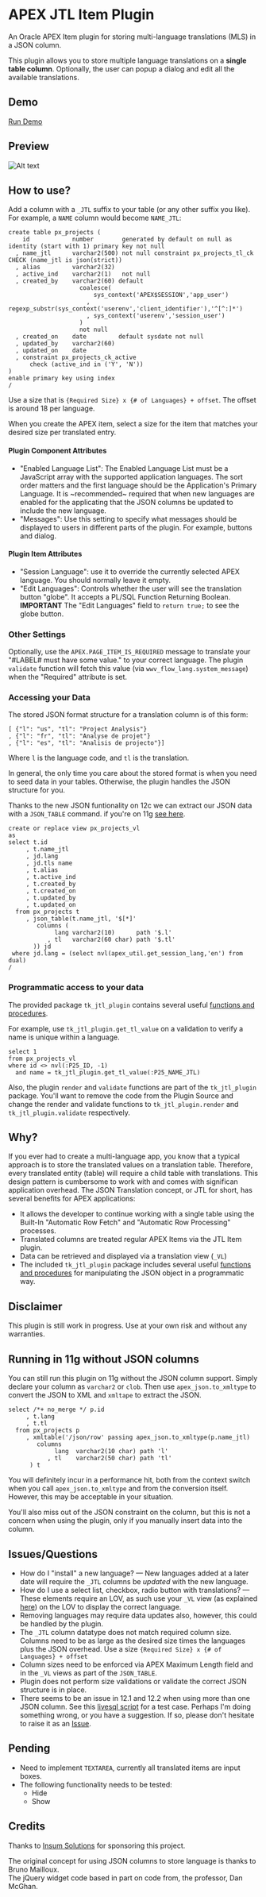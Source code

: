 # APEX JTL Item Plugin

An Oracle APEX Item plugin for storing multi-language translations (MLS) in a JSON column.

This plugin allows you to store multiple language translations on a **single table column**. Optionally, the user can popup a dialog and edit all the available translations.

## Demo
[Run Demo](https://apex.oracle.com/pls/apex/f?p=97705)

## Preview
![Alt text](/preview.gif?raw=true "Preview")

## How to use?

Add a column with a `_JTL` suffix to your table (or any other suffix you like). For example, a `NAME` column would become `NAME_JTL`:

```
create table px_projects (
    id            number        generated by default on null as identity (start with 1) primary key not null
  , name_jtl      varchar2(500) not null constraint px_projects_tl_ck CHECK (name_jtl is json(strict))
  , alias         varchar2(32)
  , active_ind    varchar2(1)   not null
  , created_by    varchar2(60) default
                    coalesce(
                        sys_context('APEX$SESSION','app_user')
                      , regexp_substr(sys_context('userenv','client_identifier'),'^[^:]*')
                      , sys_context('userenv','session_user')
                    )
                    not null
  , created_on    date         default sysdate not null
  , updated_by    varchar2(60)
  , updated_on    date
  , constraint px_projects_ck_active
      check (active_ind in ('Y', 'N'))
)
enable primary key using index
/
```

Use a size that is `{Required Size} x {# of Languages} + offset`. The offset is around 18 per language.

When you create the APEX item, select a size for the item that matches your desired size per translated entry.

#### Plugin Component Attributes
* "Enabled Language List": The Enabled Language List must be a JavaScript array with the supported application languages. The sort order matters and the first language should be the Application's Primary Language. It is ~recommended~ required that when new languages are enabled for the applicating that the JSON columns be updated to include the new language.
* "Messages": Use this setting to specify what messages should be displayed to users in different parts of the plugin. For example, buttons and dialog.

#### Plugin Item Attributes
* "Session Language": use it to override the currently selected APEX language.  You should normally leave it empty.
* "Edit Languages": Controls whether the user will see the translation button "globe". It accepts a PL/SQL Function Returning Boolean.
**IMPORTANT** The "Edit Languages" field to `return true;` to see the globe button.

### Other Settings
Optionally, use the `APEX.PAGE_ITEM_IS_REQUIRED` message to translate your "#LABEL# must have some value." to your correct language.  The plugin `validate` function will fetch this value (via `wwv_flow_lang.system_message`) when the "Required" attribute is set.

### Accessing your Data

The stored JSON format structure for a translation column is of this form:

```
[ {"l": "us", "tl": "Project Analysis"}
, {"l": "fr", "tl": "Analyse de projet"}
, {"l": "es", "tl": "Analisis de projecto"}]
```

Where `l` is the language code, and `tl` is the translation.

In general, the only time you care about the stored format is when you need to seed data in your tables. Otherwise, the plugin handles the JSON structure for you.

Thanks to the new JSON funtionality on 12c we can extract our JSON data with a `JSON_TABLE` command. if you're on 11g [see here](#running-in-11g-without-json-columns).

```
create or replace view px_projects_vl
as
select t.id
     , t.name_jtl
     , jd.lang
     , jd.tls name
     , t.alias
     , t.active_ind
     , t.created_by
     , t.created_on
     , t.updated_by
     , t.updated_on
  from px_projects t
     , json_table(t.name_jtl, '$[*]'
        columns (
             lang varchar2(10)      path '$.l'
           , tl   varchar2(60 char) path '$.tl'
       )) jd
 where jd.lang = (select nvl(apex_util.get_session_lang,'en') from dual)
/
```

### Programmatic access to your data

The provided package `tk_jtl_plugin` contains several useful [functions and procedures](docs/tk_jtl_plugin.md).

For example, use `tk_jtl_plugin.get_tl_value` on a validation to verify a name is unique within a language.

```
select 1
from px_projects_vl
where id <> nvl(:P25_ID, -1)
  and name = tk_jtl_plugin.get_tl_value(:P25_NAME_JTL)
```

Also, the plugin `render` and `validate` functions are part of the `tk_jtl_plugin` package. You'll want to remove the code from the Plugin Source and change the render and validate functions to `tk_jtl_plugin.render` and `tk_jtl_plugin.validate` respectively.

## Why?
If you ever had to create a multi-language app, you know that a typical approach is to store the translated values on a translation table. Therefore, every translated entity (table) will require a child table with translations. This design pattern is cumbersome to work with and comes with significan application overhead.
The JSON Translation concept, or JTL for short, has several benefits for APEX applications:
* It allows the developer to continue working with a single table using the Built-In "Automatic Row Fetch" and "Automatic Row Processing" processes.
* Translated columns are treated regular APEX Items via the JTL Item plugin.
* Data can be retrieved and displayed via a translation view (`_VL`)
* The included `tk_jtl_plugin` package includes several useful [functions and procedures](docs/tk_jtl_plugin.md) for manipulating the JSON object in a programmatic way.


## Disclaimer
This plugin is still work in progress. Use at your own risk and without any warranties.


## Running in 11g without JSON columns

You can still run this plugin on 11g without the JSON column support.  Simply declare your column as `varchar2` or `clob`. Then use `apex_json.to_xmltype` to convert the JSON to XML and `xmltape` to extract the JSON.

```
select /*+ no_merge */ p.id
     , t.lang
     , t.tl
  from px_projects p
     , xmltable('/json/row' passing apex_json.to_xmltype(p.name_jtl)
        columns
             lang  varchar2(10 char) path 'l'
           , tl    varchar2(50 char) path 'tl'
      ) t
```

You will definitely incur in a performance hit, both from the context switch when you call `apex_json.to_xmltype` and from the conversion itself. However, this may be acceptable in your situation.

You'll also miss out of the JSON constraint on the column, but this is not a concern when using the plugin, only if you manually insert data into the column.


## Issues/Questions
* How do I "install" a new language? — New languages added at a later date will require the `_JTL` columns be *updated* with the new language.
* How do I use a select list, checkbox, radio button with translations? — These elements require an LOV, as such use your `_VL` view (as explained [here](#accessing-your-data)) on the LOV to display the correct language.
* Removing languages may require data updates also, however, this could be handled by the plugin.
* The `_JTL` column datatype does not match required column size. Columns need to be as large as the desired size times the languages plus the JSON overhead. Use a size `{Required Size} x {# of Languages} + offset`
* Column sizes need to be enforced via APEX Maximum Length field and in the `_VL` views as part of the `JSON_TABLE`.
* Plugin does not perform size validations or validate the correct JSON structure is in place.
* There seems to be an issue in 12.1 and 12.2 when using more than one JSON column. See this [livesql script](https://livesql.oracle.com/apex/livesql/s/dwifcd7pqq1eg64z0jkblyin6) for a test case.  Perhaps I'm doing something wrong, or you have a suggestion. If so, please don't hesitate to raise it as an [Issue](https://github.com/rimblas/jtlitem/issues).

## Pending
* Need to implement `TEXTAREA`, currently all translated items are input boxes.
* The following functionality needs to be tested:
    - Hide
    - Show

## Credits
Thanks to [Insum Solutions](https://insum.ca) for sponsoring this project.

The original concept for using JSON columns to store language is thanks to Bruno Mailloux.<br>
The jQuery widget code based in part on code from, the professor, Dan McGhan.


